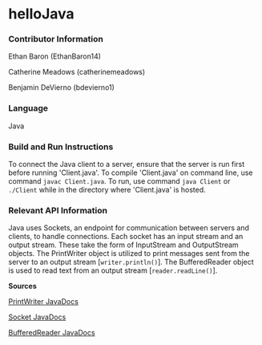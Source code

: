 # helloJava 

### Contributor Information

Ethan Baron (EthanBaron14)

Catherine Meadows (catherinemeadows)

Benjamin DeVierno (bdevierno1)

### Language

Java

### Build and Run Instructions 

To connect the Java client to a server, ensure that the server is run first before running 'Client.java'. To compile 'Client.java' on command line, use command `javac Client.java`. To run, use command `java Client` or `./Client` while in the directory where 'Client.java' is hosted.   



### Relevant API Information

Java uses Sockets, an endpoint for communication between servers and clients, to handle connections. Each socket has an input stream and an output stream. These take the form of InputStream and OutputStream objects. The PrintWriter object is utilized to print messages sent from the server to an output stream [`writer.println()`]. The BufferedReader object is used to read text from an output stream [`reader.readLine()`]. 




**Sources**

[PrintWriter JavaDocs](https://docs.oracle.com/javase/7/docs/api/java/io/PrintWriter.html)

[Socket JavaDocs](https://docs.oracle.com/javase/7/docs/api/java/net/Socket.html)

[BufferedReader JavaDocs](https://docs.oracle.com/en/java/javase/11/docs/api/java.base/java/io/BufferedReader.html) 



